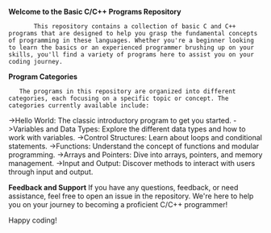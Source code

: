 **Welcome to the Basic C/C++ Programs Repository**

           This repository contains a collection of basic C and C++ programs that are designed to help you grasp the fundamental concepts of programming in these languages. Whether you're a beginner looking to learn the basics or an experienced programmer brushing up on your skills, you'll find a variety of programs here to assist you on your coding journey.

**Program Categories**

       The programs in this repository are organized into different categories, each focusing on a specific topic or concept. The categories currently available include:

->Hello World: The classic introductory program to get you started.
->Variables and Data Types: Explore the different data types and how to work with variables.
->Control Structures: Learn about loops and conditional statements.
->Functions: Understand the concept of functions and modular programming.
->Arrays and Pointers: Dive into arrays, pointers, and memory management.
->Input and Output: Discover methods to interact with users through input and output.

**Feedback and Support**
If you have any questions, feedback, or need assistance, feel free to open an issue in the repository. We're here to help you on your journey to becoming a proficient C/C++ programmer!

Happy coding!

